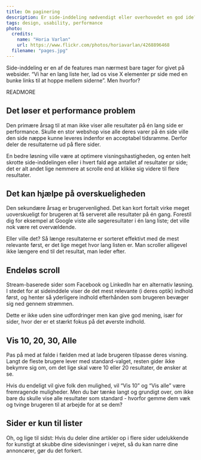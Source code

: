 ```yaml
---
title: Om paginering
description: Er side-inddeling nødvendigt eller overhovedet en god ide?
tags: design, usability, performance
photo:
  credits:
    name: "Horia Varlan"
    url: https://www.flickr.com/photos/horiavarlan/4268896468
  filename: "pages.jpg"
---
```


Side-inddeling er en af de features man nærmest bare tager for givet på websider. “Vi har en lang liste her, lad os vise X elementer pr side med en bunke links til at hoppe mellem siderne”. Men hvorfor?

READMORE

## Det løser et performance problem

Den primære årsag til at man ikke viser alle resultater på én lang side er performance. Skulle en stor webshop vise alle deres varer på én side ville den side næppe kunne leveres indenfor en acceptabel tidsramme. Derfor deler de resultaterne ud på flere sider.

En bedre løsning ville være at optimere visningshastigheden, og enten helt skrotte side-inddelingen eller i hvert fald øge antallet af resultater pr side; det er alt andet lige nemmere at scrolle end at klikke sig videre til flere resultater.

## Det kan hjælpe på overskueligheden

Den sekundære årsag er brugervenlighed. Det kan kort fortalt virke meget uoverskueligt for brugeren at få serveret alle resultater på én gang. Forestil dig for eksempel at Google viste alle søgeresultater i én lang liste; det ville nok være ret overvældende.

Eller ville det? Så længe resultaterne er sorteret effektivt med de mest relevante først, er det lige meget hvor lang listen er. Man scroller alligevel ikke længere end til det resultat, man leder efter.

## Endeløs scroll

Stream-baserede sider som Facebook og LinkedIn har en alternativ løsning. I stedet for at sideinddele viser de det mest relevante  (i deres optik) indhold først, og henter så yderligere indhold efterhånden som brugeren bevæger sig ned gennem strømmen.

Dette er ikke uden sine udfordringer men kan give god mening, især for sider, hvor der er et stærkt fokus på det øverste indhold.

## Vis 10, 20, 30, Alle

Pas på med at falde i fælden med at lade brugeren tilpasse deres visning. Langt de fleste brugere lever med standard-valget, resten gider ikke bekymre sig om, om det lige skal være 10 eller 20 resultater, de ønsker at se.

Hvis du endeligt vil give folk den mulighed, vil “Vis 10” og “Vis alle” være fremragende muligheder. Men du bør tænke langt og grundigt over, om ikke bare du skulle vise alle resultater som standard - hvorfor gemme dem væk og tvinge brugeren til at arbejde for at se dem?

## Sider er kun til lister

Oh, og lige til sidst: Hvis du deler dine artikler op i flere sider udelukkende for kunstigt at skubbe dine sidevisninger i vejret, så du kan narre dine annoncører, gør du det forkert.
